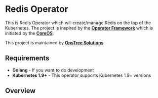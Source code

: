 # Redis Operator

This is Redis Operator which will create/manage Redis on the top of the Kubernetes. The project is inspired by the **[Operator Framework](https://coreos.com/operators/)** which is initiated by the **[CoreOS](https://coreos.com/)**.

This project is maintained by **[OpsTree Solutions](https://www.opstree.com)**
## Requirements
- **Golang** - If you want to do development
- **Kubernetes 1.9+** - This operator supports Kubernetes 1.9+ versions

## Overview
